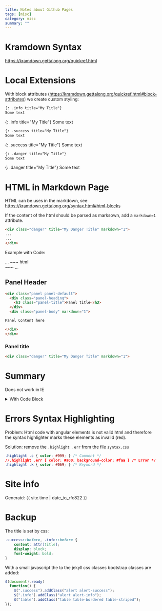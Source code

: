 ```yaml
---
title: Notes about Github Pages
tags: [misc]
category: misc
summary: ""
---
```



# Kramdown Syntax

<https://kramdown.gettalong.org/quickref.html>

# Local Extensions 

With block attributes (<https://kramdown.gettalong.org/quickref.html#block-attributes>) we create custom styling:

~~~ markdown
{: .info title="My Title"}
Some text
~~~

{: .info title="My Title"}
Some text


~~~  markdown
{: .success title="My Title"}
Some text
~~~

{: .success title="My Title"}
Some text

~~~  markdown
{: .danger title="My Title"}
Some text
~~~

{: .danger title="My Title"}
Some text


# HTML in Markdown Page

HTML can be uses in the markdown, see <https://kramdown.gettalong.org/syntax.html#html-blocks>

If the content of the html should be parsed as marksown, add a `markdown=1` attribute.


~~~ html
<div class="danger" title="My Danger Title" markdown="1">
...
...
</div>
~~~

Example with Code:

<div class="danger" title="My Danger Title" markdown="1">
...
~~~ html
<div class="danger" title="My Danger Title" markdown="1">
~~~
...
</div>

## Panel Header

~~~ html
<div class="panel panel-default">
  <div class="panel-heading">
    <h3 class="panel-title">Panel title</h3>
  </div>
  <div class="panel-body" markdown="1">

Panel Content here

</div>
</div>


~~~


<div class="panel panel-default">
  <div class="panel-heading">
    <h3 class="panel-title">Panel title</h3>
  </div>
  <div class="panel-body" markdown="1">

~~~ html
<div class="danger" title="My Danger Title" markdown="1">
~~~

</div>
</div>

# Summary

Does not work in IE 

<details markdown="1">
  <summary>With Code Block</summary>
~~~ html
<div class="danger" title="My Danger Title" markdown="1">
~~~
</details>

# Errors Syntax Highlighting

Problem: Html code with angular elements is not valid html and therefore the syntax highlighter marks these elements as invalid (red).

Solution: remove the `.highlight .err` from the file `syntax.css`

~~~ css
.highlight .c { color: #999; } /* Comment */
//.highlight .err { color: #a00; background-color: #faa } /* Error */
.highlight .k { color: #069; } /* Keyword */
~~~

# Site info


Generatd: {{ site.time | date_to_rfc822 }}

# Backup
The title is set by css:

~~~ css
.success::before, .info::before {
	content: attr(title);
	display: block;
	font-weight: bold;
}
~~~

With a small javascript the to the jekyll css classes bootstrap classes are added:

~~~ javascript
$(document).ready(
  function() {
    $(".success").addClass("alert alert-success");
    $(".info").addClass("alert alert-info");
    $("table").addClass("table table-bordered table-striped");
});
~~~
